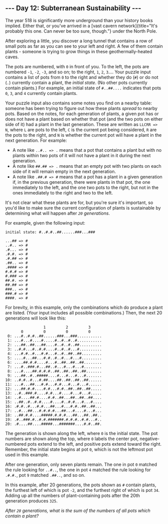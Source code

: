 ## \-\-- Day 12: Subterranean Sustainability \-\--

The year 518 is significantly more underground than your history books
implied. Either that, or you\'ve arrived in a [vast cavern
network]{title="It's probably this one. Can never be too sure, though."}
under the North Pole.

After exploring a little, you discover a long tunnel that contains a row
of small pots as far as you can see to your left and right. A few of
them contain plants - someone is trying to grow things in these
geothermally-heated caves.

The pots are numbered, with `0` in front of you. To the left, the pots
are numbered `-1`, `-2`, `-3`, and so on; to the right, `1`, `2`,
`3`\.... Your puzzle input contains a list of pots from `0` to the right
and whether they do (`#`) or do not (`.`) currently contain a plant, the
*initial state*. (No other pots currently contain plants.) For example,
an initial state of `#..##....` indicates that pots `0`, `3`, and `4`
currently contain plants.

Your puzzle input also contains some notes you find on a nearby table:
someone has been trying to figure out how these plants *spread* to
nearby pots. Based on the notes, for each generation of plants, a given
pot has or does not have a plant based on whether that pot (and the two
pots on either side of it) had a plant in the last generation. These are
written as `LLCRR => N`, where `L` are pots to the left, `C` is the
current pot being considered, `R` are the pots to the right, and `N` is
whether the current pot will have a plant in the next generation. For
example:

-   A note like `..#.. => .` means that a pot that contains a plant but
    with no plants within two pots of it will not have a plant in it
    during the next generation.
-   A note like `##.## => .` means that an empty pot with two plants on
    each side of it will remain empty in the next generation.
-   A note like `.##.# => #` means that a pot has a plant in a given
    generation if, in the previous generation, there were plants in that
    pot, the one immediately to the left, and the one two pots to the
    right, but not in the ones immediately to the right and two to the
    left.

It\'s not clear what these plants are for, but you\'re sure it\'s
important, so you\'d like to make sure the current configuration of
plants is sustainable by determining what will happen after *`20`
generations*.

For example, given the following input:

    initial state: #..#.#..##......###...###

    ...## => #
    ..#.. => #
    .#... => #
    .#.#. => #
    .#.## => #
    .##.. => #
    .#### => #
    #.#.# => #
    #.### => #
    ##.#. => #
    ##.## => #
    ###.. => #
    ###.# => #
    ####. => #

For brevity, in this example, only the combinations which do produce a
plant are listed. (Your input includes all possible combinations.) Then,
the next 20 generations will look like this:

                     1         2         3     
           0         0         0         0     
     0: ...#..#.#..##......###...###...........
     1: ...#...#....#.....#..#..#..#...........
     2: ...##..##...##....#..#..#..##..........
     3: ..#.#...#..#.#....#..#..#...#..........
     4: ...#.#..#...#.#...#..#..##..##.........
     5: ....#...##...#.#..#..#...#...#.........
     6: ....##.#.#....#...#..##..##..##........
     7: ...#..###.#...##..#...#...#...#........
     8: ...#....##.#.#.#..##..##..##..##.......
     9: ...##..#..#####....#...#...#...#.......
    10: ..#.#..#...#.##....##..##..##..##......
    11: ...#...##...#.#...#.#...#...#...#......
    12: ...##.#.#....#.#...#.#..##..##..##.....
    13: ..#..###.#....#.#...#....#...#...#.....
    14: ..#....##.#....#.#..##...##..##..##....
    15: ..##..#..#.#....#....#..#.#...#...#....
    16: .#.#..#...#.#...##...#...#.#..##..##...
    17: ..#...##...#.#.#.#...##...#....#...#...
    18: ..##.#.#....#####.#.#.#...##...##..##..
    19: .#..###.#..#.#.#######.#.#.#..#.#...#..
    20: .#....##....#####...#######....#.#..##.

The generation is shown along the left, where `0` is the initial state.
The pot numbers are shown along the top, where `0` labels the center
pot, negative-numbered pots extend to the left, and positive pots extend
toward the right. Remember, the initial state begins at pot `0`, which
is not the leftmost pot used in this example.

After one generation, only seven plants remain. The one in pot `0`
matched the rule looking for `..#..`, the one in pot `4` matched the
rule looking for `.#.#.`, pot `9` matched `.##..`, and so on.

In this example, after 20 generations, the pots shown as `#` contain
plants, the furthest left of which is pot `-2`, and the furthest right
of which is pot `34`. Adding up all the numbers of plant-containing pots
after the 20th generation produces `325`.

*After `20` generations, what is the sum of the numbers of all pots
which contain a plant?*

